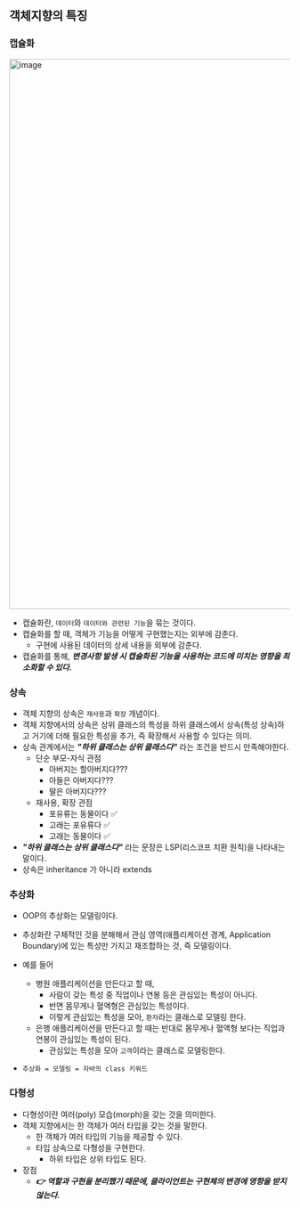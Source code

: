 ## 객체지향의 특징

### 캡슐화

<img width="988" alt="image" src="https://user-images.githubusercontent.com/65555299/233065167-d5735cb0-e7dc-4408-9c6c-1b85adfe1dd4.png">

- 캡슐화란, `데이터`와 `데이터와 관련된 기능`을 묶는 것이다.
- 캡슐화를 할 때, 객체가 기능을 어떻게 구현했는지는 외부에 감춘다.
    - 구현에 사용된 데이터의 상세 내용을 외부에 감춘다.
- 캡슐화를 통해, **_변경사항 발생 시 캡슐화된 기능을 사용하는 코드에 미치는 영향을 최소화할 수 있다._**

### 상속

- 객체 지향의 상속은 `재사용`과 `확장` 개념이다. 
- 객체 지향에서의 상속은 상위 클래스의 특성을 하위 클래스에서 상속(특성 상속)하고 거기에 더해 필요한 특성을 추가, 즉 확장해서 사용할 수 있다는 의미.
- 상속 관계에서는 ***"하위 클래스는 상위 클래스다"*** 라는 조건을 반드시 만족해야한다.
  - 단순 부모-자식 관점 
    - 아버지는 할아버지다???
    - 아들은 아버지다???
    - 딸은 아버지다???
  - 재사용, 확장 관점
    - 포유류는 동물이다 ✅
    - 고래는 포유류다 ✅
    - 고래는 동물이다 ✅
- **_"하위 클래스는 상위 클래스다"_** 라는 문장은 LSP(리스코프 치환 원칙)을 나타내는 말이다. 
- 상속은 inheritance 가 아니라 extends 

### 추상화

- OOP의 추상화는 모델링이다.
- 추상화란 구체적인 것을 분해해서 관심 영역(애플리케이션 경계, Application Boundary)에 있는 특성만 가지고 재조합하는 것, 즉 모델링이다. 
- 예를 들어 
  - 병원 애플리케이션을 만든다고 할 때, 
    - 사람이 갖는 특성 중 직업이나 연봉 등은 관심있는 특성이 아니다.
    - 반면 몸무게나 혈액형은 관심있는 특성이다. 
    - 이렇게 관심있는 특성을 모아, `환자`라는 클래스로 모델링 한다. 
  - 은행 애플리케이션을 만든다고 할 때는 반대로 몸무게나 혈액형 보다는 직업과 연봉이 관심있는 특성이 된다. 
    - 관심있는 특성을 모아 `고객`이라는 클래스로 모델링한다.

- `추상화 = 모델링 = 자바의 class 키워드`

### 다형성

- 다형성이란 여러(poly) 모습(morph)을 갖는 것을 의미한다.
- 객체 지향에서는 한 객체가 여러 타입을 갖는 것을 말한다.
  - 한 객체가 여러 타입의 기능을 제공할 수 있다.
  - 타입 상속으로 다형성을 구현한다.
    - 하위 타입은 상위 타입도 된다.
- 장점
  - **_👉 역할과 구현을 분리했기 때문에, 클라이언트는 구현체의 변경에 영향을 받지 않는다._**